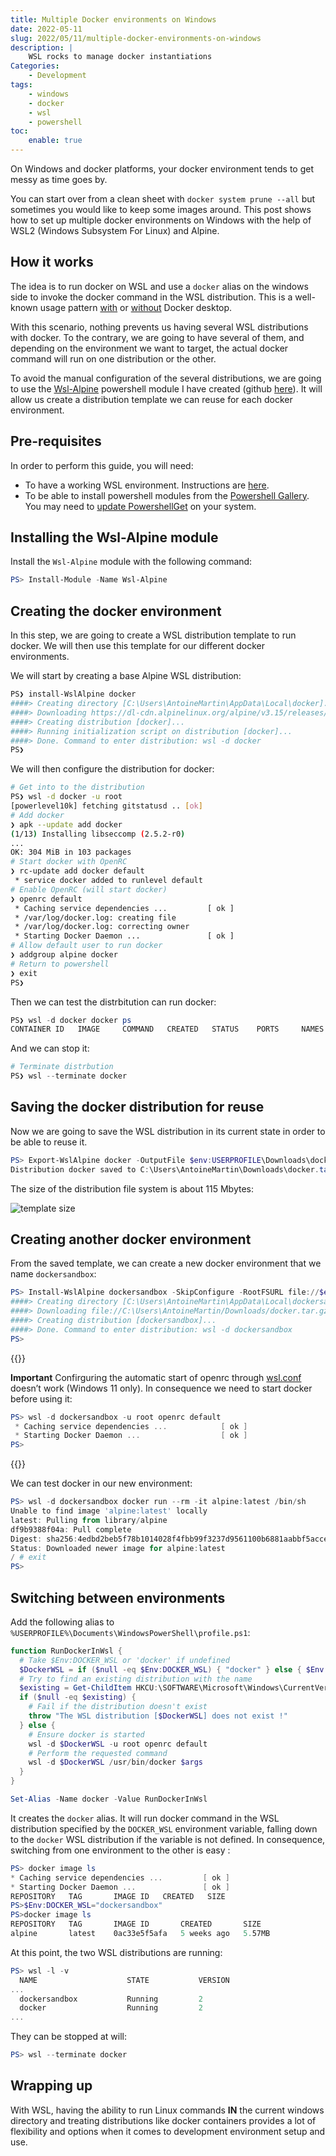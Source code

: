 ```yaml
---
title: Multiple Docker environments on Windows
date: 2022-05-11
slug: 2022/05/11/multiple-docker-environments-on-windows
description: |
    WSL rocks to manage docker instantiations
Categories:
    - Development
tags:
    - windows
    - docker
    - wsl
    - powershell
toc:
    enable: true
---
```


On Windows and docker platforms, your docker environment tends to get messy as
time goes by.

You can start over from a clean sheet with `docker system prune --all` but
sometimes you would like to keep some images around. This post shows how to set
up multiple docker environments on Windows with the help of WSL2 (Windows
Subsystem For Linux) and Alpine.

<!-- more -->

## How it works

The idea is to run docker on WSL and use a `docker` alias on the windows side to
invoke the docker command in the WSL distribution. This is a well-known usage
pattern [with](https://docs.docker.com/desktop/windows/wsl/) or
[without](https://dev.to/bowmanjd/install-docker-on-windows-wsl-without-docker-desktop-34m9)
Docker desktop.

With this scenario, nothing prevents us having several WSL distributions with
docker. To the contrary, we are going to have several of them, and depending on
the environment we want to target, the actual docker command will run on one
distribution or the other.

To avoid the manual configuration of the several distributions, we are going to
use the
[Wsl-Alpine](https://www.powershellgallery.com/packages/Wsl-Alpine/1.1.1)
powershell module I have created (github
[here](https://github.com/antoinemartin/PowerShell-Wsl-Alpine)). It will allow
us create a distribution template we can reuse for each docker environment.

## Pre-requisites

In order to perform this guide, you will need:

- To have a working WSL environment. Instructions are
    [here](https://docs.microsoft.com/en-us/windows/wsl/install).
- To be able to install powershell modules from the
    [Powershell Gallery](https://www.powershellgallery.com/). You may need to
    [update PowershellGet](https://docs.microsoft.com/en-us/powershell/scripting/gallery/installing-psget?view=powershell-7.2#installing-the-latest-version-of-powershellget)
    on your system.

## Installing the Wsl-Alpine module

Install the `Wsl-Alpine` module with the following command:

```powershell
PS> Install-Module -Name Wsl-Alpine
```

## Creating the docker environment

In this step, we are going to create a WSL distribution template to run docker.
We will then use this template for our different docker environments.

We will start by creating a base Alpine WSL distribution:

```powershell
PS❯ install-WslAlpine docker
####> Creating directory [C:\Users\AntoineMartin\AppData\Local\docker]...
####> Downloading https://dl-cdn.alpinelinux.org/alpine/v3.15/releases/x86_64/alpine-minirootfs-3.15.0-x86_64.tar.gz â†’ C:\Users\AntoineMartin\AppData\Local\docker\rootfs.tar.gz...
####> Creating distribution [docker]...
####> Running initialization script on distribution [docker]...
####> Done. Command to enter distribution: wsl -d docker
PS❯
```

We will then configure the distribution for docker:

```bash
# Get into to the distribution
PS❯ wsl -d docker -u root
[powerlevel10k] fetching gitstatusd .. [ok]
# Add docker
❯ apk --update add docker
(1/13) Installing libseccomp (2.5.2-r0)
...
OK: 304 MiB in 103 packages
# Start docker with OpenRC
❯ rc-update add docker default
 * service docker added to runlevel default
# Enable OpenRC (will start docker)
❯ openrc default
 * Caching service dependencies ...         [ ok ]
 * /var/log/docker.log: creating file
 * /var/log/docker.log: correcting owner
 * Starting Docker Daemon ...               [ ok ]
# Allow default user to run docker
❯ addgroup alpine docker
# Return to powershell
❯ exit
PS❯
```

Then we can test the distrbitution can run docker:

```powershell
PS❯ wsl -d docker docker ps
CONTAINER ID   IMAGE     COMMAND   CREATED   STATUS    PORTS     NAMES
```

And we can stop it:

```powershell
# Terminate distrbution
PS❯ wsl --terminate docker
```

## Saving the docker distribution for reuse

Now we are going to save the WSL distribution in its current state in order to
be able to reuse it.

```powershell
PS> Export-WslAlpine docker -OutputFile $env:USERPROFILE\Downloads\docker.tar.gz
Distribution docker saved to C:\Users\AntoineMartin\Downloads\docker.tar.gz
```

The size of the distribution file system is about 115 Mbytes:

![template size](/images/s3.us-west-2.amazonaws.com_Untitled.png)

## Creating another docker environment

From the saved template, we can create a new docker environment that we name
`dockersandbox`:

```powershell
PS> Install-WslAlpine dockersandbox -SkipConfigure -RootFSURL file://$env:USERPROFILE/Downloads/docker.tar.gz
####> Creating directory [C:\Users\AntoineMartin\AppData\Local\dockersandbox]...
####> Downloading file://C:\Users\AntoineMartin/Downloads/docker.tar.gz â†’ C:\Users\AntoineMartin\AppData\Local\dockersandbox\rootfs.tar.gz...
####> Creating distribution [dockersandbox]...
####> Done. Command to enter distribution: wsl -d dockersandbox
PS>
```

{{<admonition warning>}}

**Important** Confirguring the automatic start of openrc through
[wsl.conf](https://docs.microsoft.com/fr-fr/windows/wsl/wsl-config#boot-settings)
doesn’t work (Windows 11 only). In consequence we need to start docker before
using it:

```powershell
PS> wsl -d dockersandbox -u root openrc default
 * Caching service dependencies ...            [ ok ]
 * Starting Docker Daemon ...                  [ ok ]
PS>
```

{{</admonition>}}

We can test docker in our new environment:

```powershell
PS> wsl -d dockersandbox docker run --rm -it alpine:latest /bin/sh
Unable to find image 'alpine:latest' locally
latest: Pulling from library/alpine
df9b9388f04a: Pull complete
Digest: sha256:4edbd2beb5f78b1014028f4fbb99f3237d9561100b6881aabbf5acce2c4f9454
Status: Downloaded newer image for alpine:latest
/ # exit
PS>
```

## Switching between environments

Add the following alias to
`%USERPROFILE%\Documents\WindowsPowerShell\profile.ps1`:

```powershell
function RunDockerInWsl {
  # Take $Env:DOCKER_WSL or 'docker' if undefined
  $DockerWSL = if ($null -eq $Env:DOCKER_WSL) { "docker" } else { $Env:DOCKER_WSL }
  # Try to find an existing distribution with the name
  $existing = Get-ChildItem HKCU:\SOFTWARE\Microsoft\Windows\CurrentVersion\Lxss |  Where-Object { $_.GetValue('DistributionName') -eq $DockerWSL }
  if ($null -eq $existing) {
    # Fail if the distribution doesn't exist
    throw "The WSL distribution [$DockerWSL] does not exist !"
  } else {
    # Ensure docker is started
    wsl -d $DockerWSL -u root openrc default
    # Perform the requested command
    wsl -d $DockerWSL /usr/bin/docker $args
  }
}

Set-Alias -Name docker -Value RunDockerInWsl
```

It creates the `docker` alias. It will run docker command in the WSL
distribution specified by the `DOCKER_WSL` environment variable, falling down to
the `docker` WSL distribution if the variable is not defined. In consequence,
switching from one environment to the other is easy :

```powershell
PS> docker image ls
* Caching service dependencies ...         [ ok ]
* Starting Docker Daemon ...               [ ok ]
REPOSITORY   TAG       IMAGE ID   CREATED   SIZE
PS>$Env:DOCKER_WSL="dockersandbox"
PS>docker image ls
REPOSITORY   TAG       IMAGE ID       CREATED       SIZE
alpine       latest    0ac33e5f5afa   5 weeks ago   5.57MB
```

At this point, the two WSL distributions are running:

```powershell
PS> wsl -l -v
  NAME                    STATE           VERSION
...
  dockersandbox           Running         2
  docker                  Running         2
...
```

They can be stopped at will:

```powershell
PS> wsl --terminate docker
```

## Wrapping up

With WSL, having the ability to run Linux commands **IN** the current windows
directory and treating distributions like docker containers provides a lot of
flexibility and options when it comes to development environment setup and use.
